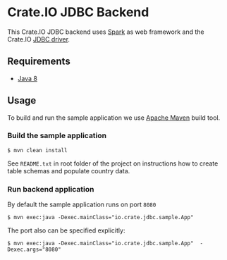 # Crate.IO JDBC Backend

This Crate.IO JDBC backend uses [Spark][1] as web framework and
the Crate.IO [JDBC driver][2].

## Requirements

* [Java 8][3]

## Usage

To build and run the sample application we use [Apache Maven][4] build tool.

### Build the sample application

```console
$ mvn clean install
```

See `README.txt` in root folder of the project on instructions how to create
table schemas and populate country data.

### Run backend application

By default the sample application runs on port `8080` 
```console
$ mvn exec:java -Dexec.mainClass="io.crate.jdbc.sample.App"
```

The port also can be specified explicitly:

```console
$ mvn exec:java -Dexec.mainClass="io.crate.jdbc.sample.App"  -Dexec.args="8080"
```

[1]: http://sparkjava.com/
[2]: https://github.com/crate/crate-jdbc
[3]: http://www.oracle.com/technetwork/java/javase/overview/java8-2100321.html
[4]: https://maven.apache.org/index.html
